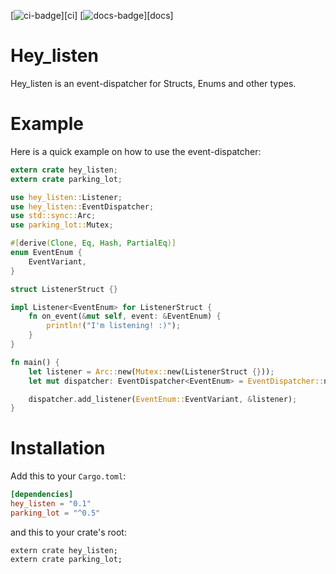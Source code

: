 [![ci-badge][]][ci] [![docs-badge][]][docs]

# Hey_listen

Hey_listen is an event-dispatcher for Structs, Enums and other types.

# Example

Here is a quick example on how to use the event-dispatcher:

```rust
extern crate hey_listen;
extern crate parking_lot;

use hey_listen::Listener;
use hey_listen::EventDispatcher;
use std::sync::Arc;
use parking_lot::Mutex;

#[derive(Clone, Eq, Hash, PartialEq)]
enum EventEnum {
    EventVariant,
}

struct ListenerStruct {}

impl Listener<EventEnum> for ListenerStruct {
    fn on_event(&mut self, event: &EventEnum) {
        println!("I'm listening! :)");
    }
}

fn main() {
    let listener = Arc::new(Mutex::new(ListenerStruct {}));
    let mut dispatcher: EventDispatcher<EventEnum> = EventDispatcher::new();

    dispatcher.add_listener(EventEnum::EventVariant, &listener);
}
```

# Installation

Add this to your `Cargo.toml`:

```toml
[dependencies]
hey_listen = "0.1"
parking_lot = "^0.5"
```

and this to your crate's root:

```rust,ignore
extern crate hey_listen;
extern crate parking_lot;
```

[ci-badge]: https://travis-ci.org/Lakelezz/hey_listen.svg?branch=master
[docs-badge]: https://docs.rs/hey_listen